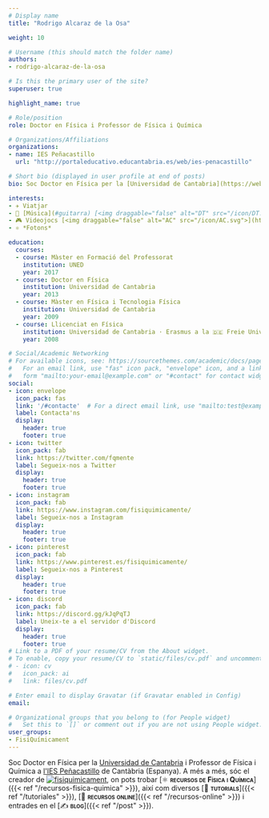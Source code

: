 ```yaml
---
# Display name
title: "Rodrigo Alcaraz de la Osa"

weight: 10

# Username (this should match the folder name)
authors:
- rodrigo-alcaraz-de-la-osa

# Is this the primary user of the site?
superuser: true

highlight_name: true

# Role/position
role: Doctor en Física i Professor de Física i Química

# Organizations/Affiliations
organizations:
- name: IES Peñacastillo
  url: "http://portaleducativo.educantabria.es/web/ies-penacastillo"

# Short bio (displayed in user profile at end of posts)
bio: Soc Doctor en Física per la [Universidad de Cantabria](https://web.unican.es) i Professor de Física i Química a [l'IES Peñacastillo](http://portaleducativo.educantabria.es/web/ies-penacastillo) de Cantàbria (Espanya).

interests:
- ✈️ Viatjar
- 🎸 [Música](#guitarra) [<img draggable="false" alt="DT" src="/icon/DT.svg">](https://dreamtheater.net) <iframe src="https://open.spotify.com/embed/artist/2aaLAng2L2aWD2FClzwiep" width="100%" height="380" frameBorder="0" allowtransparency="true" allow="encrypted-media"></iframe>
- 🎮 Videojocs [<img draggable="false" alt="AC" src="/icon/AC.svg">](https://www.ubisoft.com/es-es/game/assassins-creed)
- ⚛️ *Fotons*

education:
  courses:
  - course: Màster en Formació del Professorat
    institution: UNED
    year: 2017
  - course: Doctor en Física
    institution: Universidad de Cantabria
    year: 2013
  - course: Màster en Física i Tecnologia Física
    institution: Universidad de Cantabria
    year: 2009
  - course: Llicenciat en Física
    institution: Universidad de Cantabria · Erasmus a la 🇩🇪 Freie Universität Berlin
    year: 2008

# Social/Academic Networking
# For available icons, see: https://sourcethemes.com/academic/docs/page-builder/#icons
#   For an email link, use "fas" icon pack, "envelope" icon, and a link in the
#   form "mailto:your-email@example.com" or "#contact" for contact widget.
social:
- icon: envelope
  icon_pack: fas
  link: '/#contacte'  # For a direct email link, use "mailto:test@example.org".
  label: Contacta'ns
  display:
    header: true
    footer: true
- icon: twitter
  icon_pack: fab
  link: https://twitter.com/fqmente
  label: Segueix-nos a Twitter
  display:
    header: true
    footer: true
- icon: instagram
  icon_pack: fab
  link: https://www.instagram.com/fisiquimicamente/
  label: Segueix-nos a Instagram
  display:
    header: true
    footer: true
- icon: pinterest
  icon_pack: fab
  link: https://www.pinterest.es/fisiquimicamente/
  label: Segueix-nos a Pinterest
  display:
    header: true
    footer: true
- icon: discord
  icon_pack: fab
  link: https://discord.gg/kJqPqTJ
  label: Uneix-te a el servidor d'Discord
  display:
    header: true
    footer: true    
# Link to a PDF of your resume/CV from the About widget.
# To enable, copy your resume/CV to `static/files/cv.pdf` and uncomment the lines below.
# - icon: cv
#   icon_pack: ai
#   link: files/cv.pdf

# Enter email to display Gravatar (if Gravatar enabled in Config)
email:

# Organizational groups that you belong to (for People widget)
#   Set this to `[]` or comment out if you are not using People widget.
user_groups:
- FisiQuímicament
---
```


Soc Doctor en Física per la [Universidad de Cantabria](https://web.unican.es) i Professor de Física i Química a [l'IES Peñacastillo](http://portaleducativo.educantabria.es/web/ies-penacastillo) de Cantàbria (Espanya). A més a més, sóc el creador de [<img draggable="false" class="icon" alt="fisiquimicament" src="/icon/logo-fisiquimicament.svg">](/), on pots trobar [⚛️ <span style="font-variant:small-caps;">**recursos de Física i Química**</span>]({{< ref "/recursos-fisica-quimica" >}}), així com diversos [👐 <span style="font-variant:small-caps;">**tutorials**</span>]({{< ref "/tutoriales" >}}), [🔗 <span style="font-variant:small-caps;">**recursos online**</span>]({{< ref "/recursos-online" >}}) i entrades en el [✍️ <span style="font-variant:small-caps;">**blog**</span>]({{< ref "/post" >}}).